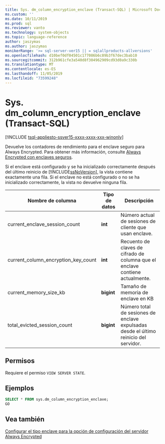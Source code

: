 ```yaml
---
title: Sys. dm_column_encryption_enclave (Transact-SQL) | Microsoft Docs
ms.custom: ''
ms.date: 10/11/2019
ms.prod: sql
ms.reviewer: vanto
ms.technology: system-objects
ms.topic: language-reference
author: jaszymas
ms.author: jaszymas
monikerRange: '>= sql-server-ver15 || = sqlallproducts-allversions'
ms.openlocfilehash: d10bef0df04501c177086b6c89b3f67dec3bab10
ms.sourcegitcommit: 312b961cfe3a540d8f304962909cd93d0a9c330b
ms.translationtype: MT
ms.contentlocale: es-ES
ms.lasthandoff: 11/05/2019
ms.locfileid: "73599248"
---
```

# <a name="sysdm_column_encryption_enclave-transact-sql"></a>Sys. dm_column_encryption_enclave (Transact-SQL)
[!INCLUDE [tsql-appliesto-ssver15-xxxx-xxxx-xxx-winonly](../../includes/tsql-appliesto-ssver15-xxxx-xxxx-xxx-winonly.md)]

Devuelve los contadores de rendimiento para el enclave seguro para Always Encrypted. Para obtener más información, consulte [Always Encrypted con enclaves seguros](../security/encryption/always-encrypted-enclaves.md).

Si el enclave está configurado y se ha inicializado correctamente después del último reinicio de [!INCLUDE[ssNoVersion](../../includes/ssnoversion-md.md)], la vista contiene exactamente una fila. Si el enclave no está configurado o no se ha inicializado correctamente, la vista no devuelve ninguna fila. 

|Nombre de columna|Tipo de datos|Descripción|  
|-----------------|---------------|-----------------|  
|current_enclave_session_count|**int**|Número actual de sesiones de cliente que usan enclave.|  
|current_column_encryption_key_count|**int**|Recuento de claves de cifrado de columna que el enclave contiene actualmente.|  
|current_memory_size_kb|**bigint**|Tamaño de memoria de enclave en KB|  
|total_evicted_session_count|**bigint**|Número total de sesiones de enclave expulsadas desde el último reinicio del servidor.|   
  
## <a name="permissions"></a>Permisos  
Requiere el permiso `VIEW SERVER STATE`.   
  
## <a name="examples"></a>Ejemplos  
 
```sql  
SELECT * FROM sys.dm_column_encryption_enclave;  
GO  
```  
  
## <a name="see-also"></a>Vea también  
 [Configurar el tipo enclave para la opción de configuración del servidor Always Encrypted](../../database-engine/configure-windows/configure-column-encryption-enclave-type.md)
  
  
